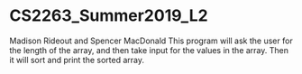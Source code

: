 # CS2263_Summer2019_L2
Madison Rideout and Spencer MacDonald
This program will ask the user for the length of the array, and then take input for the values in the array. Then  it will sort 
and print the sorted array. 
